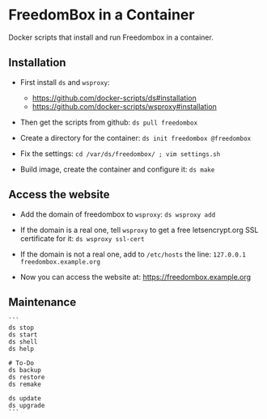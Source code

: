 # FreedomBox in a Container

Docker scripts that install and run Freedombox in a container.

## Installation

  - First install `ds` and `wsproxy`:
     + https://github.com/docker-scripts/ds#installation
     + https://github.com/docker-scripts/wsproxy#installation

  - Then get the scripts from github: `ds pull freedombox`

  - Create a directory for the container: `ds init freedombox @freedombox`

  - Fix the settings: `cd /var/ds/freedombox/ ; vim settings.sh`

  - Build image, create the container and configure it: `ds make`

## Access the website

  - Add the domain of freedombox to `wsproxy`: `ds wsproxy add`

  - If the domain is a real one, tell `wsproxy` to get a free
    letsencrypt.org SSL certificate for it: `ds wsproxy ssl-cert`

  - If the domain is not a real one, add to `/etc/hosts` the line:
    `127.0.0.1 freedombox.example.org`

  - Now you can access the website at: https://freedombox.example.org

## Maintenance

    ```
    ds stop
    ds start
    ds shell
    ds help

    # To-Do
    ds backup
    ds restore
    ds remake

    ds update
    ds upgrade
    ```